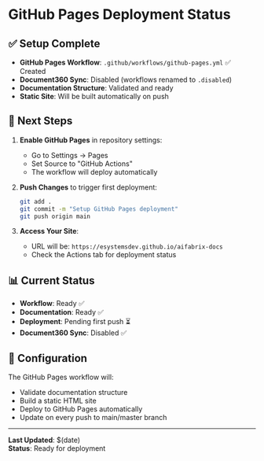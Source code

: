 # GitHub Pages Deployment Status

## ✅ Setup Complete

- **GitHub Pages Workflow**: `.github/workflows/github-pages.yml` ✅ Created
- **Document360 Sync**: Disabled (workflows renamed to `.disabled`)
- **Documentation Structure**: Validated and ready
- **Static Site**: Will be built automatically on push

## 🚀 Next Steps

1. **Enable GitHub Pages** in repository settings:
   - Go to Settings → Pages
   - Set Source to "GitHub Actions"
   - The workflow will deploy automatically

2. **Push Changes** to trigger first deployment:

   ```bash
   git add .
   git commit -m "Setup GitHub Pages deployment"
   git push origin main
   ```

3. **Access Your Site**:
   - URL will be: `https://esystemsdev.github.io/aifabrix-docs`
   - Check the Actions tab for deployment status

## 📊 Current Status

- **Workflow**: Ready ✅
- **Documentation**: Ready ✅  
- **Deployment**: Pending first push ⏳
- **Document360 Sync**: Disabled ✅

## 🔧 Configuration

The GitHub Pages workflow will:

- Validate documentation structure
- Build a static HTML site
- Deploy to GitHub Pages automatically
- Update on every push to main/master branch

---

**Last Updated**: $(date)  
**Status**: Ready for deployment
